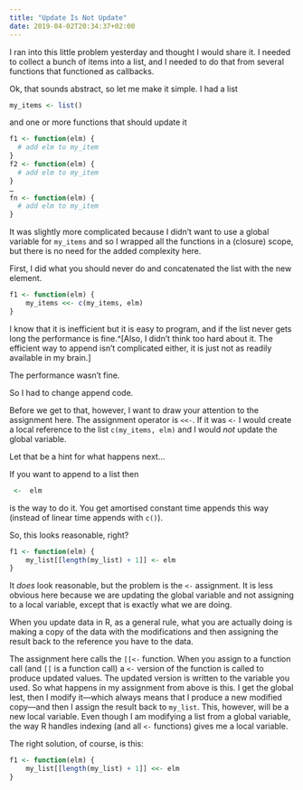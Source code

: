 ```yaml
---
title: "Update Is Not Update"
date: 2019-04-02T20:34:37+02:00
---
```


I ran into this little problem yesterday and thought I would share it. I needed to collect a bunch of items into a list, and I needed to do that from several functions that functioned as callbacks.

Ok, that sounds abstract, so let me make it simple. I had a list

```r
my_items <- list()
```

and one or more functions that should update it

```r
f1 <- function(elm) {
  # add elm to my_item
}
f2 <- function(elm) {
  # add elm to my_item
}
…
fn <- function(elm) {
  # add elm to my_item
}
```

It was slightly more complicated because I didn’t want to use a global variable for `my_items` and so I wrapped all the functions in a (closure) scope, but there is no need for the added complexity here.

First, I did what you should never do and concatenated the list with the new element.

```r
f1 <- function(elm) {
    my_items <<- c(my_items, elm)
}
```

I know that it is inefficient but it is easy to program, and if the list never gets long the performance is fine.^[Also, I didn’t think too hard about it. The efficient way to append isn’t complicated either, it is just not as readily available in my brain.]

The performance wasn’t fine.

So I had to change append code.

Before we get to that, however, I want to draw your attention to the assignment here. The assignment operator is `<<-`. If it was `<-` I would create a local reference to the list `c(my_items, elm)` and I would *not* update the global variable.

Let that be a hint for what happens next…

If you want to append to a list then 

```r
 <-  elm
```

is the way to do it. You get amortised constant time appends this way (instead of linear time appends with `c()`).

So, this looks reasonable, right?

```r
f1 <- function(elm) {
    my_list[[length(my_list) + 1]] <- elm
}
```

It *does* look reasonable, but the problem is the `<-` assignment. It is less obvious here because we are updating the global variable and not assigning to a local variable, except that is exactly what we are doing.

When you update data in R, as a general rule, what you are actually doing is making a copy of the data with the modifications and then assigning the result back to the reference you have to the data.

The assignment here calls the `[[<-` function. When you assign to a function call (and `[[` is a function call) a `<-` version of the function is called to produce updated values. The updated version is written to the variable you used. So what happens in my assignment from above is this. I get the global lest, then I modify it—which always means that I produce a new modified copy—and then I assign the result back to `my_list`. This, however, will be a new local variable. Even though I am modifying a list from a global variable, the way R handles indexing (and all `<-` functions) gives me a local variable.

The right solution, of course, is this:

```r
f1 <- function(elm) {
    my_list[[length(my_list) + 1]] <<- elm
}
```
